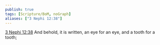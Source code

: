 ```yaml
---
publish: true
tags: [Scripture/BoM, noGraph]
aliases: ["3 Nephi 12:38"]
---
```

[3 Nephi 12:38](https://churchofjesuschrist.org/study/scriptures/bofm/3-ne/12?lang=eng&id=p38#p38) And behold, it is written, an eye for an eye, and a tooth for a tooth;
